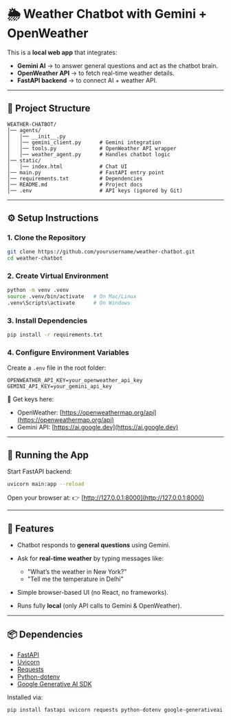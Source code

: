 # 🌦️ Weather Chatbot with Gemini + OpenWeather

This is a **local web app** that integrates:

* **Gemini AI** → to answer general questions and act as the chatbot brain.
* **OpenWeather API** → to fetch real-time weather details.
* **FastAPI backend** → to connect AI + weather API.

---

## 📂 Project Structure

```
WEATHER-CHATBOT/
│── agents/
│   │── __init__.py
│   │── gemini_client.py      # Gemini integration
│   │── tools.py              # OpenWeather API wrapper
│   │── weather_agent.py      # Handles chatbot logic
│── static/
│   │── index.html            # Chat UI
│── main.py                   # FastAPI entry point
│── requirements.txt          # Dependencies
│── README.md                 # Project docs
│── .env                      # API keys (ignored by Git)
```

---

## ⚙️ Setup Instructions

### 1. Clone the Repository

```bash
git clone https://github.com/yourusername/weather-chatbot.git
cd weather-chatbot
```

### 2. Create Virtual Environment

```bash
python -m venv .venv
source .venv/bin/activate   # On Mac/Linux
.venv\Scripts\activate      # On Windows
```

### 3. Install Dependencies

```bash
pip install -r requirements.txt
```

### 4. Configure Environment Variables

Create a `.env` file in the root folder:

```
OPENWEATHER_API_KEY=your_openweather_api_key
GEMINI_API_KEY=your_gemini_api_key
```

🔑 Get keys here:

* OpenWeather: [https://openweathermap.org/api](https://openweathermap.org/api)
* Gemini API: [https://ai.google.dev](https://ai.google.dev)

---

## 🚀 Running the App

Start FastAPI backend:

```bash
uvicorn main:app --reload
```

Open your browser at:
👉 [http://127.0.0.1:8000](http://127.0.0.1:8000)

---

## 💬 Features

* Chatbot responds to **general questions** using Gemini.
* Ask for **real-time weather** by typing messages like:

  * "What’s the weather in New York?"
  * "Tell me the temperature in Delhi"
* Simple browser-based UI (no React, no frameworks).
* Runs fully **local** (only API calls to Gemini & OpenWeather).

---

## 📦 Dependencies

* [FastAPI](https://fastapi.tiangolo.com/)
* [Uvicorn](https://www.uvicorn.org/)
* [Requests](https://docs.python-requests.org/)
* [Python-dotenv](https://pypi.org/project/python-dotenv/)
* [Google Generative AI SDK](https://ai.google.dev/)

Installed via:

```bash
pip install fastapi uvicorn requests python-dotenv google-generativeai
```
